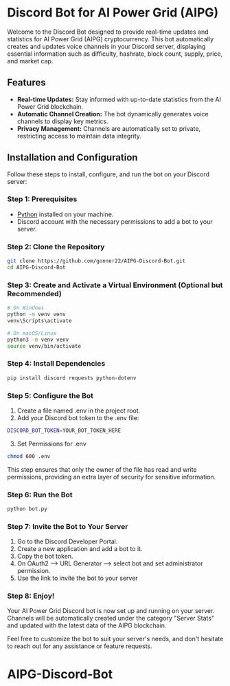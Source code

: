 # Discord Bot for AI Power Grid (AIPG)

Welcome to the Discord Bot designed to provide real-time updates and statistics for AI Power Grid (AIPG) cryptocurrency. This bot automatically creates and updates voice channels in your Discord server, displaying essential information such as difficulty, hashrate, block count, supply, price, and market cap.

## Features

- **Real-time Updates:** Stay informed with up-to-date statistics from the AI Power Grid blockchain.
- **Automatic Channel Creation:** The bot dynamically generates voice channels to display key metrics.
- **Privacy Management:** Channels are automatically set to private, restricting access to maintain data integrity.

## Installation and Configuration

Follow these steps to install, configure, and run the bot on your Discord server:

### Step 1: Prerequisites

- [Python](https://www.python.org/) installed on your machine.
- Discord account with the necessary permissions to add a bot to your server.

### Step 2: Clone the Repository

```bash
git clone https://github.com/gonner22/AIPG-Discord-Bot.git
cd AIPG-Discord-Bot
```

### Step 3: Create and Activate a Virtual Environment (Optional but Recommended)

```bash
# On Windows
python -m venv venv
venv\Scripts\activate

# On macOS/Linux
python3 -m venv venv
source venv/bin/activate
```
### Step 4: Install Dependencies

```bash
pip install discord requests python-dotenv
```

### Step 5: Configure the Bot

1. Create a file named .env in the project root.
2. Add your Discord bot token to the .env file:

```bash
DISCORD_BOT_TOKEN=YOUR_BOT_TOKEN_HERE
```

3. Set Permissions for .env
```bash
chmod 600 .env
```
This step ensures that only the owner of the file has read and write permissions, providing an extra layer of security for sensitive information.

### Step 6: Run the Bot

```bash
python bot.py
```

### Step 7: Invite the Bot to Your Server
1. Go to the Discord Developer Portal.
2. Create a new application and add a bot to it.
3. Copy the bot token.
4. On OAuth2 --> URL Generator --> select bot and set administrator permission.
5. Use the link to invite the bot to your server

### Step 8: Enjoy!
Your AI Power Grid Discord bot is now set up and running on your server. Channels will be automatically created under the category "Server Stats" and updated with the latest data of the AIPG blockchain.

Feel free to customize the bot to suit your server's needs, and don't hesitate to reach out for any assistance or feature requests.
# AIPG-Discord-Bot
